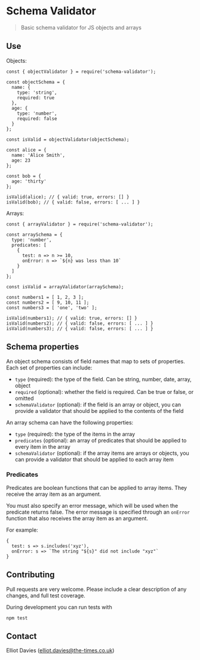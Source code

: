 # Schema Validator

> Basic schema validator for JS objects and arrays

## Use

Objects:

    const { objectValidator } = require('schema-validator');

    const objectSchema = {
      name: {
        type: 'string',
        required: true
      },
      age: {
        type: 'number',
        required: false
      }
    };

    const isValid = objectValidator(objectSchema);

    const alice = {
      name: 'Alice Smith',
      age: 23
    };

    const bob = {
      age: 'thirty'
    };

    isValid(alice); // { valid: true, errors: [] }
    isValid(bob); // { valid: false, errors: [ ... ] }

Arrays:


    const { arrayValidator } = require('schema-validator');

    const arraySchema = {
      type: 'number',
      predicates: [
        {
          test: n => n >= 10,
          onError: n => `${n} was less than 10`
        }
      ]
    };

    const isValid = arrayValidator(arraySchema);

    const numbers1 = [ 1, 2, 3 ];
    const numbers2 = [ 9, 10, 11 ];
    const numbers3 = [ 'one', 'two' ];

    isValid(numbers1); // { valid: true, errors: [] }
    isValid(numbers2); // { valid: false, errors: [ ... ] }
    isValid(numbers3); // { valid: false, errors: [ ... ] }


## Schema properties

An object schema consists of field names that map to sets of properties. Each set of properties can include:

- `type` (required): the type of the field. Can be string, number, date, array, object
- `required` (optional): whether the field is required. Can be true or false, or omitted
- `schemaValidator` (optional): if the field is an array or object, you can provide a validator that should be applied to the contents of the field

An array schema can have the following properties:

- `type` (required): the type of the items in the array
- `predicates` (optional): an array of predicates that should be applied to every item in the array
- `schemaValidator` (optional): if the array items are arrays or objects, you can provide a validator that should be applied to each array item


### Predicates

Predicates are boolean functions that can be applied to array items. They receive the array item as an argument.

You must also specify an error message, which will be used when the predicate returns false. The error message is specified through an `onError` function that also receives the array item as an argument.

For example:

    {
      test: s => s.includes('xyz'),
      onError: s => `The string "${s}" did not include "xyz"`
    }


## Contributing

Pull requests are very welcome. Please include a clear description of any changes, and full test coverage.

During development you can run tests with

    npm test


## Contact

Elliot Davies (elliot.davies@the-times.co.uk)
